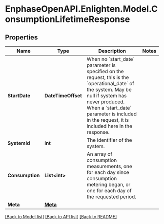 # EnphaseOpenAPI.Enlighten.Model.ConsumptionLifetimeResponse

## Properties

Name | Type | Description | Notes
------------ | ------------- | ------------- | -------------
**StartDate** | **DateTimeOffset** | When no &#x60;start_date&#x60; parameter is specified on the request, this is the &#x60;operational_date&#x60; of the system. May be null if system has never produced. When a &#x60;start_date&#x60; parameter is included in the request, it is included here in the response. | 
**SystemId** | **int** | The identifier of the system. | 
**Consumption** | **List&lt;int&gt;** | An array of consumption measurements, one for each day since consumption metering began, or one for each day of the requested period. | 
**Meta** | [**Meta**](Meta.md) |  | 

[[Back to Model list]](../README.md#documentation-for-models) [[Back to API list]](../README.md#documentation-for-api-endpoints) [[Back to README]](../README.md)

